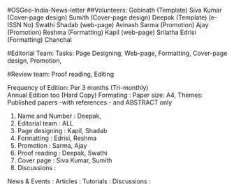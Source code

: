 #OSGeo-India-News-letter
##Volunteers:
Gobinath	 (Template)
Siva Kumar	 (Cover-page design)
Sumith	 (Cover-page design)
Deepak	 (Template) (e-ISSN No)
Swathi
Shadab	 (web-page)
Avinash
Sarma	 (Promotion)
Ajay	 (Promotion)
Reshma	 (Formatting)
Kapil      (web-page) 
Srilatha
Edrisi	 (Formatting)
Chanchal	

#Editorial Team:
Tasks:	Page Designing, Web-page, Formatting, Cover-page design, 
Promotion, 

#Review team:
Proof reading, 
Editing 

Frequency of Edition:  Per 3 months (Tri-monthly)      
Annual Edition too  (Hard Copy)
Formating : 
Paper size: A4, 
Themes:
Published papers -with references - and ABSTRACT only


1. Name and Number	: Deepak, 
2. Editorial team	: ALL
3. Page designing       : Kapil, Shadab
4. Formatting	 : Edrisi, Reshma
5. Promotion	 : Sarma, Ajay
6. Proof reading	: Deepak, Swathi
7. Cover page	 : Siva Kumar, Sumith
8. Discussions	 : 

News & Events	 :
Articles	 :
Tutorials	 :
Discussions	 :
